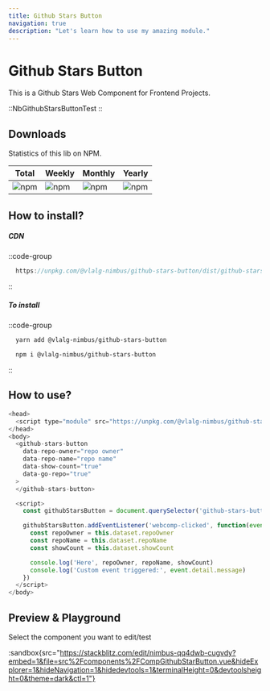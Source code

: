 ```yaml
---
title: Github Stars Button
navigation: true
description: "Let's learn how to use my amazing module."
---
```


# Github Stars Button

This is a Github Stars Web Component for Frontend Projects.

::NbGithubStarsButtonTest
::

## Downloads

Statistics of this lib on NPM.

| Total | Weekly | Monthly | Yearly |
|---|---|---|---|
| <span class="npm-badge">![npm](https://img.shields.io/npm/dt/@vlalg-nimbus/github-stars-button?style=plastic)</span> | <span class="npm-badge">![npm](https://img.shields.io/npm/dw/@vlalg-nimbus/github-stars-button?style=plastic)</span> | <span class="npm-badge">![npm](https://img.shields.io/npm/dm/@vlalg-nimbus/github-stars-button?style=plastic)</span> | <span class="npm-badge">![npm](https://img.shields.io/npm/dy/@vlalg-nimbus/github-stars-button?style=plastic)</span> |

## How to install?

##### CDN

::code-group
  ```js [Unpkg JS]
    https://unpkg.com/@vlalg-nimbus/github-stars-button/dist/github-stars-button.min.umd.js
  ```
::

##### To install

::code-group
  ```bash [YARN]
    yarn add @vlalg-nimbus/github-stars-button
  ```
  ```bash [NPM]
    npm i @vlalg-nimbus/github-stars-button
  ```
::

## How to use?

```js
<head>
  <script type="module" src="https://unpkg.com/@vlalg-nimbus/github-stars-button/dist/github-stars-button.min.umd.js"></script>
</head>
<body>
  <github-stars-button
    data-repo-owner="repo owner"
    data-repo-name="repo name"
    data-show-count="true"
    data-go-repo="true"
  >
  </github-stars-button>

  <script>
    const githubStarsButton = document.querySelector('github-stars-button')

    githubStarsButton.addEventListener('webcomp-clicked', function(event) {
      const repoOwner = this.dataset.repoOwner
      const repoName = this.dataset.repoName
      const showCount = this.dataset.showCount

      console.log('Here', repoOwner, repoName, showCount)
      console.log('Custom event triggered:', event.detail.message)
    })
  </script>
</body>
```

## Preview & Playground

Select the component you want to edit/test

:sandbox{src="https://stackblitz.com/edit/nimbus-qq4dwb-cugvdy?embed=1&file=src%2Fcomponents%2FCompGithubStarButton.vue&hideExplorer=1&hideNavigation=1&hidedevtools=1&terminalHeight=0&devtoolsheight=0&theme=dark&ctl=1"}
